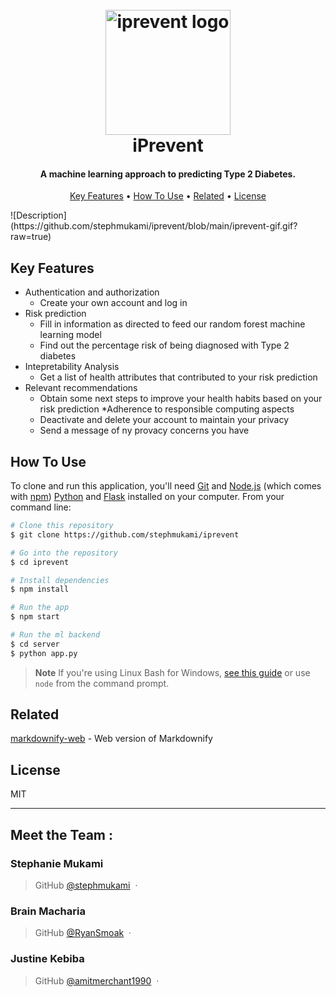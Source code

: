 
<h1 align="center">
  <br>
  <img src="https://github.com/stephmukami/iprevent/blob/main/iPrevent%20Logo.png" alt="iprevent logo" width="200">
  <br>
  iPrevent
  <br>
</h1>

<h4 align="center">A machine learning approach to predicting Type 2 Diabetes.</h4>
<p align="center">
  <a href="#key-features">Key Features</a> •
  <a href="#how-to-use">How To Use</a> •
  <a href="#related">Related</a> •
  <a href="#license">License</a>
</p>
![Description](https://github.com/stephmukami/iprevent/blob/main/iprevent-gif.gif?raw=true)

## Key Features

* Authentication and authorization
  - Create your own account and log in
* Risk prediction
  - Fill in information as directed to feed our random forest machine learning model
  - Find out the percentage risk of being diagnosed with Type 2 diabetes
* Intepretability Analysis
  - Get a list of health attributes that contributed to your risk prediction  
* Relevant recommendations
  - Obtain some next steps to improve your health habits based on your risk prediction
*Adherence to responsible computing aspects
  - Deactivate and delete your account to maintain your privacy
  - Send a message of ny provacy concerns you have
## How To Use

To clone and run this application, you'll need [Git](https://git-scm.com) and [Node.js](https://nodejs.org/en/download/) (which comes with [npm](http://npmjs.com)) [Python](https://www.python.org/downloads/) and [Flask](https://flask.palletsprojects.com/en/stable/installation/) installed on your computer. From your command line:

```bash
# Clone this repository
$ git clone https://github.com/stephmukami/iprevent

# Go into the repository
$ cd iprevent

# Install dependencies
$ npm install

# Run the app
$ npm start

# Run the ml backend
$ cd server
$ python app.py
```

> **Note**
> If you're using Linux Bash for Windows, [see this guide](https://www.howtogeek.com/261575/how-to-run-graphical-linux-desktop-applications-from-windows-10s-bash-shell/) or use `node` from the command prompt.

## Related

[markdownify-web](https://github.com/amitmerchant1990/markdownify-web) - Web version of Markdownify

## License

MIT

---
## Meet the Team :
### Stephanie Mukami
> GitHub [@stephmukami](https://github.com/amitmerchant1990) &nbsp;&middot;&nbsp;
### Brain Macharia
> GitHub [@RyanSmoak](https://github.com/amitmerchant1990) &nbsp;&middot;&nbsp;

> 
### Justine Kebiba
> GitHub [@amitmerchant1990](https://github.com/amitmerchant1990) &nbsp;&middot;&nbsp;

